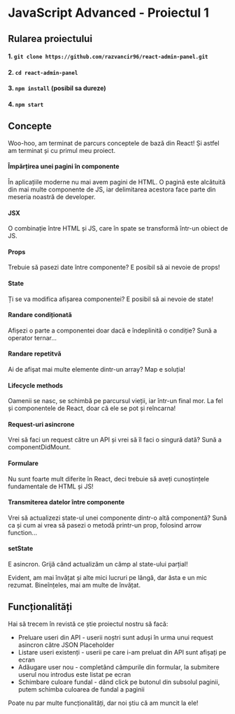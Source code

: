 # JavaScript Advanced - Proiectul 1

## Rularea proiectului

#### 1. `git clone https://github.com/razvancir96/react-admin-panel.git`

#### 2. `cd react-admin-panel`

#### 3. `npm install` (posibil sa dureze)

#### 4. `npm start`

## Concepte

Woo-hoo, am terminat de parcurs conceptele de bază din React! Și astfel am terminat și cu primul meu proiect. 

#### Împărțirea unei pagini în componente
În aplicațiile moderne nu mai avem pagini de HTML. O pagină este alcătuită din mai multe componente de JS, iar delimitarea acestora face parte din meseria noastră de developer.

#### JSX
O combinație între HTML și JS, care în spate se transformă într-un obiect de JS.

#### Props
Trebuie să pasezi date între componente? E posibil să ai nevoie de props!

#### State
Ți se va modifica afișarea componentei? E posibil să ai nevoie de state!

#### Randare condiționată
Afișezi o parte a componentei doar dacă e îndeplinită o condiție? Sună a operator ternar...

#### Randare repetitvă
Ai de afișat mai multe elemente dintr-un array? Map e soluția!

#### Lifecycle methods
Oamenii se nasc, se schimbă pe parcursul vieții, iar într-un final mor. La fel și componentele de React, doar că ele se pot și reîncarna!

#### Request-uri asincrone
Vrei să faci un request către un API și vrei să îl faci o singură dată? Sună a componentDidMount.

#### Formulare
Nu sunt foarte mult diferite în React, deci trebuie să aveți cunoștințele fundamentale de HTML și JS!

#### Transmiterea datelor între componente
Vrei să actualizezi state-ul unei componente dintr-o altă componentă? Sună ca și cum ai vrea să pasezi o metodă printr-un prop, folosind arrow function...

#### setState
E asincron. Grijă când actualizăm un câmp al state-ului parțial!


Evident, am mai învățat și alte mici lucruri pe lângă, dar ăsta e un mic rezumat. 
Bineînțeles, mai am multe de învățat. 

## Funcționalități

Hai să trecem în revistă ce știe proiectul nostru să facă:

- Preluare useri din API - userii noștri sunt aduși în urma unui request asincron către JSON Placeholder
- Listare useri existenți - userii pe care i-am preluat din API sunt afișați pe ecran
- Adăugare user nou - completând câmpurile din formular, la submitere userul nou introdus este listat pe ecran
- Schimbare culoare fundal - dând click pe butonul din subsolul paginii, putem schimba culoarea de fundal a paginii

Poate nu par multe funcționalități, dar noi știu că am muncit la ele!